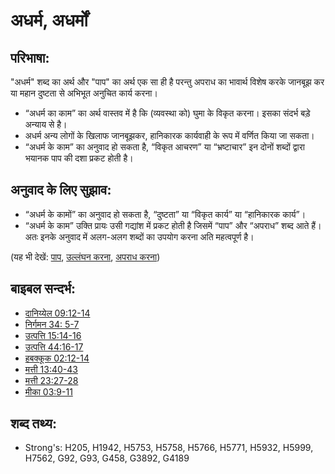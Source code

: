 # अधर्म, अधर्मों #

## परिभाषा: ##

"अधर्म" शब्द का अर्थ और "पाप" का अर्थ एक सा ही है परन्तु अपराध का भावार्थ विशेष करके जानबूझ कर या महान दुष्टता से अभिभूत अनुचित कार्य करना।

* “अधर्म का काम” का अर्थ वास्तव में है कि  (व्यवस्था को) घुमा के विकृत करना। इसका संदर्भ बड़े अन्याय से है।
* अधर्म अन्य लोगों के खिलाफ जानबूझकर, हानिकारक कार्यवाही के रूप में वर्णित किया जा सकता।
* “अधर्म के काम” का अनुवाद हो सकता है, “विकृत आचरण” या “भ्रष्टाचार” इन दोनों शब्दों द्वारा भयानक पाप की दशा प्रकट होती है।

## अनुवाद के लिए सुझाव: ##

* “अधर्म के कामों” का अनुवाद हो सकता है, “दुष्टता” या “विकृत कार्य” या “हानिकारक कार्य”।
* “अधर्म के काम” उक्ति प्रायः उसी गद्यांश में प्रकट होती है जिसमें “पाप” और “अपराध” शब्द आते हैं। अतः इनके अनुवाद में अलग-अलग शब्दों का उपयोग करना अति महत्वपूर्ण है।

(यह भी देखें: [पाप](../kt/sin.md), [उल्लंघन करना](../kt/transgression.md), [अपराध करना](../kt/trespass.md))

## बाइबल सन्दर्भ: ##

* [दानिय्येल 09:12-14](rc://hi/tn/help/dan/09/12)
* [निर्गमन 34: 5-7](rc://hi/tn/help/exo/34/05)
* [उत्पत्ति 15:14-16](rc://hi/tn/help/gen/15/14)
* [उत्पत्ति 44:16-17](rc://hi/tn/help/gen/44/16)
* [हबक्कूक 02:12-14](rc://hi/tn/help/hab/02/12)
* [मत्ती 13:40-43](rc://hi/tn/help/mat/13/40)
* [मत्ती 23:27-28](rc://hi/tn/help/mat/23/27)
* [मीका 03:9-11](rc://hi/tn/help/mic/03/09)


## शब्द तथ्य: ##

* Strong's: H205, H1942, H5753, H5758, H5766, H5771, H5932, H5999, H7562, G92, G93, G458, G3892, G4189
